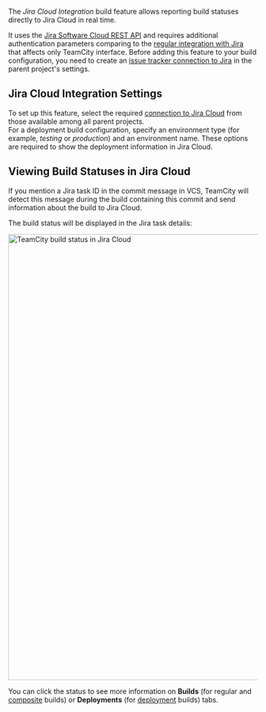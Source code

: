 [//]: # (title: Jira Cloud Integration)
[//]: # (auxiliary-id: Jira Cloud Integration)

The _Jira Cloud Integration_ build feature allows reporting build statuses directly to Jira Cloud in real time.

It uses the [Jira Software Cloud REST API](https://developer.atlassian.com/cloud/jira/software/rest/) and requires additional authentication parameters comparing to the [regular integration with Jira](integrating-teamcity-with-issue-tracker.md#Dedicated+Support+for+Issue+Trackers) that affects only TeamCity interface. Before adding this feature to your build configuration, you need to create an [issue tracker connection to Jira](jira.md) in the parent project's settings.

## Jira Cloud Integration Settings

To set up this feature, select the required [connection to Jira Cloud](jira.md) from those available among all parent projects.   
For a deployment build configuration, specify an environment type (for example, _testing_ or _production_) and an environment name. These options are required to show the deployment information in Jira Cloud.

## Viewing Build Statuses in Jira Cloud

If you mention a Jira task ID in the commit message in VCS, TeamCity will detect this message during the build containing this commit and send information about the build to Jira Cloud.

The build status will be displayed in the Jira task details:

<img src="jira-cloud-integration.png" alt="TeamCity build status in Jira Cloud" width="900"/>

You can click the status to see more information on __Builds__ (for regular and [composite](composite-build-configuration.md) builds) or __Deployments__ (for [deployment](deployment-build-configuration.md) builds) tabs.